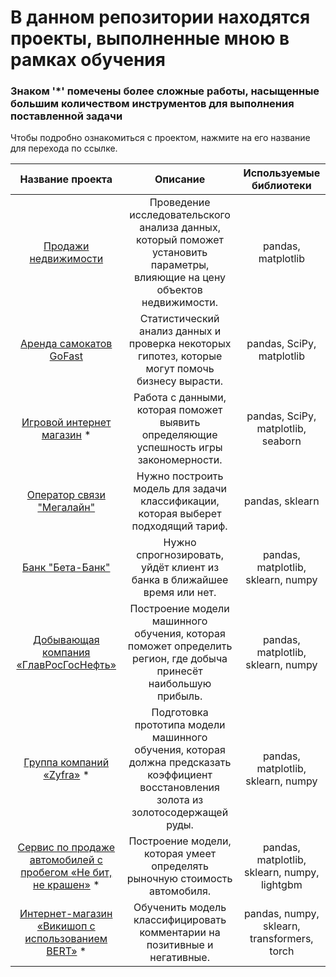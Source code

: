 # В данном репозитории находятся проекты, выполненные мною в рамках обучения 
### Знаком '*' помечены более сложные работы, насыщенные большим количеством инструментов для выполнения поставленной задачи
Чтобы подробно ознакомиться с проектом, нажмите на его название для перехода по ссылке.

| Название проекта       | Описание                                                                                    | Используемые библиотеки     |
| :--------------------: | :---------------------:                                                                     |:---------------------------:|
| [Продажи недвижимости](https://github.com/endjphilip/projects/tree/main/apart_sales) | Проведение исследовательского анализа данных, который поможет установить параметры, влияющие на цену объектов недвижимости. | pandas, matplotlib |
| [Аренда самокатов GoFast](https://github.com/endjphilip/projects/tree/main/GoFast) | Статистический анализ данных и проверка некоторых гипотез, которые могут помочь бизнесу вырасти. | pandas, SciPy, matplotlib |
| [Игровой интернет магазин](https://github.com/endjphilip/projects/tree/main/Stream4ik) * | Работа с данными, которая поможет выявить определяющие успешность игры закономерности. | pandas, SciPy, matplotlib, seaborn
| [Оператор связи "Мегалайн"](https://github.com/endjphilip/projects/tree/main/Megaline) | Нужно построить модель для задачи классификации, которая выберет подходящий тариф. | pandas, sklearn |
| [Банк "Бета-Банк"](https://github.com/endjphilip/projects/tree/main/Beta-bank) | Нужно спрогнозировать, уйдёт клиент из банка в ближайшее время или нет. | pandas, matplotlib, sklearn, numpy |
| [Добывающая компания «ГлавРосГосНефть»](https://github.com/endjphilip/projects/tree/main/GlavRosGosNeft) | Построение модели машинного обучения, которая поможет определить регион, где добыча принесёт наибольшую прибыль. | pandas, matplotlib, sklearn, numpy |  
| [Группа компаний «Zyfra»](https://github.com/endjphilip/projects/tree/main/Zyfra) * | Подготовка прототипа модели машинного обучения, которая должна предсказать коэффициент восстановления золота из золотосодержащей руды. | pandas, matplotlib, sklearn, numpy |
| [Сервис по продаже автомобилей с пробегом «Не бит, не крашен»](https://github.com/endjphilip/projects/tree/main/car_sales) * | Построение модели, которая умеет определять рыночную стоимость автомобиля. | pandas, matplotlib, sklearn, numpy, lightgbm |
| [Интернет-магазин «Викишоп с использованием BERT»](https://github.com/endjphilip/projects/tree/main/Wiki-shop) * | Обученить модель классифицировать комментарии на позитивные и негативные. | pandas, numpy, sklearn, transformers, torch |
